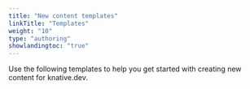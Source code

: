 ```yaml
---
title: "New content templates"
linkTitle: "Templates"
weight: "10"
type: "authoring"
showlandingtoc: "true"
---
```


Use the following templates to help you get started with creating new content
for knative.dev.
